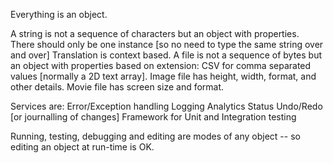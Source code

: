 Everything is an object.

A string is not a sequence of characters but an object with properties.
  There should only be one instance [so no need to type the same string over and over]
  Translation is context based.
A file is not a sequence of bytes but an object with properties based on extension:
CSV for comma separated values [normally a 2D text array].
Image file has height, width, format, and other details.
Movie file has screen size and format.

Services are:
  Error/Exception handling
  Logging
  Analytics
  Status
  Undo/Redo [or journalling of changes]
  Framework for Unit and Integration testing
  

Running, testing, debugging and editing are modes of any object -- so editing an object at run-time is OK.
